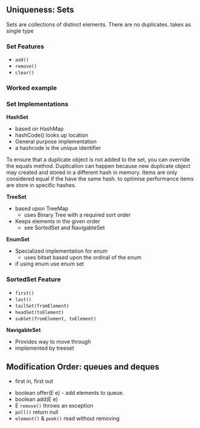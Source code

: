 ## Uniqueness: Sets

Sets are collections of distinct elements. There are no duplicates. takes as single type 

### Set Features
* `add()`
* `remove()`
* `clear()`

### Worked example

### Set Implementations

**HashSet**

* based on HashMap
* hashCode() looks up location
* General purpose implementation
* a hashcode is the unique identifier

To ensure that a duplicate object is not added to the set, you can override the equals method. Duplication can happen because new duplicate object may created and stored in a different hash in memory. Items are only considered equal if the have the same hash. to optimise performance items are store in specific hashes. 

**TreeSet**
* based upon TreeMap
  * uses Binary Tree with a required sort order
* Keeps elements in the given order
  * see SortedSet and NavigableSet

**EnumSet**
* Specialized implementation for enum
  * uses bitset based upon the ordinal of the enum
* if using enum use enum set 
  
### SortedSet Feature
* `first()`
* `last()`
* `tailSet(fromElement)`
* `headSet(toElement)`
* `subSet(fromElement, toElement)`

**NavigableSet**
* Provides way to move through 
* implemented by treeset

## Modification Order: queues and deques 

* first in, first out 

- boolean offer(E e) - add elements to queue.
- boolean add(E e)
- E `remove()` throws an exception 
- `poll()` return null
 - `element()` & `peek()` read without removing 

